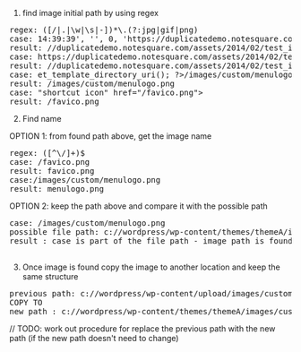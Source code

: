 1. find image initial path by using regex
<pre>regex: ([/|.|\w|\s|-])*\.(?:jpg|gif|png)
case: 14:39:39', '', 0, 'https://duplicatedemo.notesquare.com/assets/2014/02/test_image_3.jpg', 0,
result: //duplicatedemo.notesquare.com/assets/2014/02/test_image_3.jpg
case: https://duplicatedemo.notesquare.com/assets/2014/02/test_image_3.jpg 
result: //duplicatedemo.notesquare.com/assets/2014/02/test_image_3.jpg
case: et_template_directory_uri(); ?>/images/custom/menulogo.png"
result: /images/custom/menulogo.png
case: "shortcut icon" href="<?php echo get_site_url(); ?>/favico.png">
result: /favico.png
</pre>
2. Find name

OPTION 1: from found path above, get the image name 
<pre>regex: ([^\/]+)$
case: /favico.png
result: favico.png
case:/images/custom/menulogo.png
result: menulogo.png
</pre>
OPTION 2: keep the path above and compare it with the possible path
<pre>
case: /images/custom/menulogo.png
possible file path: c://wordpress/wp-content/themes/themeA/images/custom/menulogo.png
result : case is part of the file path - image path is found

</pre>
3. Once image is found copy the image to another location and keep the same structure
<pre>previous path: c://wordpress/wp-content/upload/images/custom/menulogo.png
COPY TO
new path : c://wordpress/wp-content/themes/themeA/images/custom/menulogo.png
</pre>
// TODO: work out procedure for replace the previous path with the new path (if the new path doesn't need to change) 

